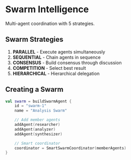 # Swarm Intelligence

Multi-agent coordination with 5 strategies.

## Swarm Strategies

1. **PARALLEL** - Execute agents simultaneously
2. **SEQUENTIAL** - Chain agents in sequence
3. **CONSENSUS** - Build consensus through discussion
4. **COMPETITION** - Select best result
5. **HIERARCHICAL** - Hierarchical delegation

## Creating a Swarm

```kotlin
val swarm = buildSwarmAgent {
    id = "swarm-1"
    name = "Analysis Swarm"

    // Add member agents
    addAgent(researcher)
    addAgent(analyzer)
    addAgent(synthesizer)

    // Smart coordinator
    coordinator = SmartSwarmCoordinator(memberAgents)
}
```
